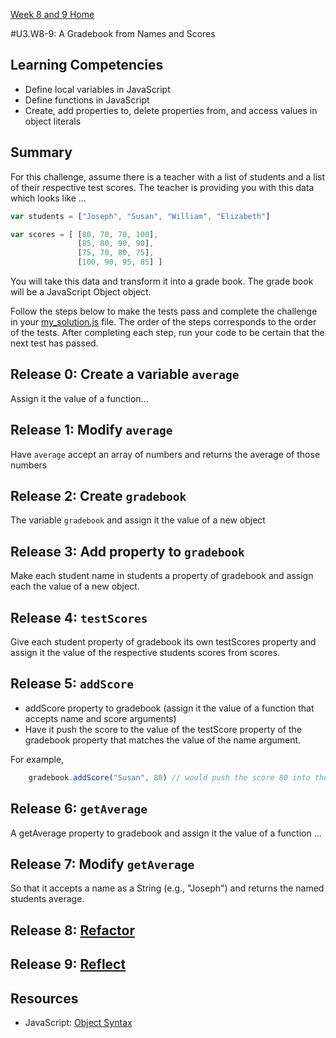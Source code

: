 [Week 8 and 9 Home](../../)

#U3.W8-9: A Gradebook from Names and Scores

## Learning Competencies
- Define local variables in JavaScript
- Define functions in JavaScript 
- Create, add properties to, delete properties from, and access values in object literals


## Summary
For this challenge, assume there is a teacher with a list of students and a list of their respective test scores.  The teacher is providing you with this data which looks like ...

```javascript
var students = ["Joseph", "Susan", "William", "Elizabeth"]

var scores = [ [80, 70, 70, 100],
               [85, 80, 90, 90],
               [75, 70, 80, 75],
               [100, 90, 95, 85] ]
```


You will take this data and transform it into a grade book.  The grade book will be a JavaScript Object object.

Follow the steps below to make the tests pass and complete the challenge in your [my_solution.js](my_solution.js) file.  The order of the steps 
corresponds to the order of the tests.  After completing each step, run your code to be certain that the next test has passed.

## Release 0: Create a variable `average`
Assign it the value of a function... 

## Release 1: Modify `average`
Have `average` accept an array of numbers and returns the average of those numbers

## Release 2: Create `gradebook`
The variable `gradebook` and assign it the value of a new object

## Release 3: Add property to `gradebook`
Make each student name in students a property of gradebook and assign each the value of a new object.

## Release 4: `testScores`
Give each student property of gradebook its own testScores property and assign it the value of the respective students scores from scores.

## Release 5: `addScore`
- addScore property to gradebook (assign it the value of a function that accepts name and score arguments)
- Have it push the score to the value of the testScore property of the gradebook property that matches the value of the name argument.  

For example, 
```javascript
    gradebook.addScore("Susan", 80) // would push the score 80 into the value of gradebook.Susan.testScores.
```
## Release 6: `getAverage`
A getAverage property to gradebook and assign it the value of a function ...

## Release 7: Modify `getAverage`
So that it accepts a name as a String (e.g., "Joseph") and returns the named students average.

## Release 8: [Refactor](../../../references/refactoring.md)

## Release 9: [Reflect](../../../references/reflection.md)


## Resources
- JavaScript: [Object Syntax](http://www.sitepoint.com/back-to-basics-javascript-object-syntax/)






